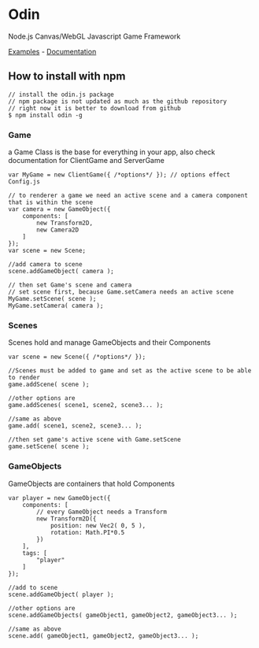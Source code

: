 Odin
=======

Node.js Canvas/WebGL Javascript Game Framework

[Examples](http://nathanfaucett.github.io/odin/) - [Documentation](http://nathanfaucett.github.io/odin/doc)


## How to install with npm
```
// install the odin.js package
// npm package is not updated as much as the github repository
// right now it is better to download from github
$ npm install odin -g
```


### Game
a Game Class is the base for everything in your app, also check documentation for ClientGame and ServerGame
```
var MyGame = new ClientGame({ /*options*/ }); // options effect Config.js

// to renderer a game we need an active scene and a camera component that is within the scene
var camera = new GameObject({
    components: [
        new Transform2D,
        new Camera2D
    ]
});
var scene = new Scene;

//add camera to scene
scene.addGameObject( camera );

// then set Game's scene and camera
// set scene first, because Game.setCamera needs an active scene
MyGame.setScene( scene );
MyGame.setCamera( camera );
```

### Scenes
Scenes hold and manage GameObjects and their Components
```
var scene = new Scene({ /*options*/ });

//Scenes must be added to game and set as the active scene to be able to render
game.addScene( scene );

//other options are
game.addScenes( scene1, scene2, scene3... );

//same as above
game.add( scene1, scene2, scene3... );

//then set game's active scene with Game.setScene
game.setScene( scene );
```


### GameObjects
GameObjects are containers that hold Components
```
var player = new GameObject({
    components: [
        // every GameObject needs a Transform
        new Transform2D({
            position: new Vec2( 0, 5 ),
            rotation: Math.PI*0.5
        })
    ],
    tags: [
        "player"
    ]
});

//add to scene
scene.addGameObject( player );

//other options are
scene.addGameObjects( gameObject1, gameObject2, gameObject3... );

//same as above
scene.add( gameObject1, gameObject2, gameObject3... );
```